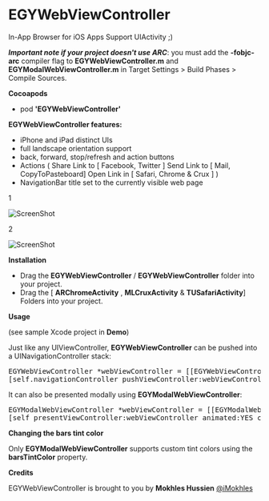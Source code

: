 EGYWebViewController
====================

In-App Browser for iOS Apps Support UIActivity ;)

__*Important note if your project doesn't use ARC*__: you must add the **-fobjc-arc** compiler flag to **EGYWebViewController.m** and **EGYModalWebViewController.m** in Target Settings > Build Phases > Compile Sources.

**Cocoapods**

* pod **'EGYWebViewController'** 

**EGYWebViewController features:**

* iPhone and iPad distinct UIs
* full landscape orientation support
* back, forward, stop/refresh and action buttons 
* Actions ( Share Link to [ Facebook, Twitter ] Send Link to [ Mail, CopyToPasteboard] Open Link in [ Safari, Chrome & Crux ] )
* NavigationBar title set to the currently visible web page

1

![ScreenShot](https://raw.github.com/iMokhles/EGYWebViewController/master/IMG_0133.PNG)  

2

![ScreenShot](https://raw.github.com/iMokhles/EGYWebViewController/master/IMG_0134.PNG)

**Installation**

* Drag the **EGYWebViewController** / **EGYWebViewController** folder into your project. 
* Drag the [ **ARChromeActivity** , **MLCruxActivity** & **TUSafariActivity**] Folders into your project.

**Usage**

(see sample Xcode project in **Demo**)

Just like any UIViewController, **EGYWebViewController** can be pushed into a UINavigationController stack:

<pre>
EGYWebViewController *webViewController = [[EGYWebViewController alloc] initWithAddress:@"http://yahoo.com"];
[self.navigationController pushViewController:webViewController animated:YES];
</pre>

It can also be presented modally using **EGYModalWebViewController**:

<pre>
EGYModalWebViewController *webViewController = [[EGYModalWebViewController alloc] initWithAddress:@"http://yahoo.com"];
[self presentViewController:webViewController animated:YES completion:NULL];
</pre>

**Changing the bars tint color**

Only **EGYModalWebViewController** supports custom tint colors using the **barsTintColor** property.

**Credits**

EGYWebViewController is brought to you by **Mokhles Hussien** <a href="http://www.iMokhles.com/">@iMokhles</a>

